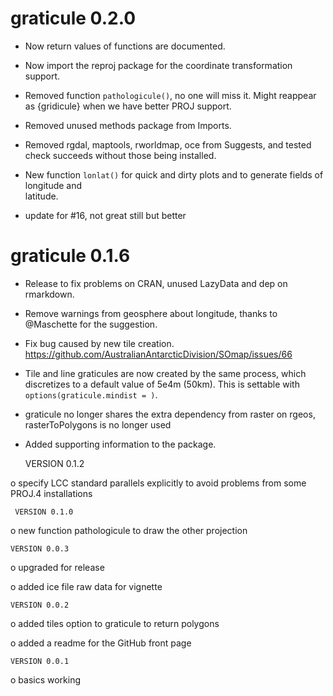 # graticule 0.2.0

* Now return values of functions are documented. 

* Now import the reproj package for the coordinate transformation support. 

* Removed function `pathologicule()`, no one will miss it. Might reappear as {gridicule} when we have
better PROJ support. 

* Removed unused methods package from Imports. 

* Removed rgdal, maptools, rworldmap, oce from Suggests, and tested check succeeds without
 those being installed. 

* New function `lonlat()` for quick and dirty plots and to generate fields of longitude and  
 latitude. 

* update for #16, not great still but better



# graticule 0.1.6

* Release to fix problems on CRAN, unused LazyData and dep on rmarkdown. 

* Remove warnings from geosphere about longitude, thanks to @Maschette for the suggestion. 

* Fix bug caused by new tile creation. https://github.com/AustralianAntarcticDivision/SOmap/issues/66

* Tile and line graticules are now created by the same process, which discretizes
to a default value of 5e4m (50km). This is settable with `options(graticule.mindist = )`. 

* graticule no longer shares the extra dependency from raster on rgeos, rasterToPolygons is no longer used

* Added supporting information to the package. 


     VERSION 0.1.2

o specify LCC standard parallels explicitly to avoid problems from some PROJ.4 installations

     VERSION 0.1.0

o new function pathologicule to draw the other projection

    VERSION 0.0.3

o upgraded for release

o added ice file raw data for vignette

    VERSION 0.0.2

o added tiles option to graticule to return polygons

o added a readme for the GitHub front page

    VERSION 0.0.1

o basics working

